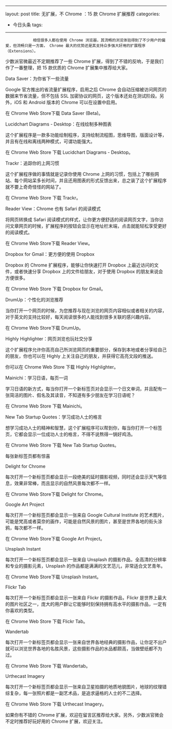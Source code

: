 
---
layout: post
title: 无扩展，不 Chrome ：15 款 Chrome 扩展推荐
categories:
- 今日头条
tags:
---
				相信很多人都在使用 Chrome 浏览器，其流畅的浏览体验得到了不少用户的偏爱，但流畅只是一方面， Chrome 最大的优势还是其支持众多强大好用的扩展程序（Extensions）。

少数派官微最近不定期推荐了一些 Chrome 扩展，得到了不错的反响，于是我们作了一番整理，把 15 款优质的 Chrome 扩展集中推荐给大家。



Data Saver：为你省下一些流量

Google 官方推出的省流量扩展程序，启用之后 Chrome 会自动压缩被访问网页的数据来节省流量，但不包括 SSL 加密协议的网页，这个版本还处在测试阶段。另外，iOS 和 Android 版本的 Chrome 可以在设置中启用。

在 Chrome Web Store下载 Data Saver (Beta)。





Lucidchart Diagrams - Desktop：在线绘制多种图表

这个扩展程序是一款多功能绘制程序，支持绘制流程图，思维导图，版面设计等，并且有在线和离线两种模式，可谓功能强大。

在 Chrome Web Store 下载 Lucidchart Diagrams - Desktop。





Trackr：追踪你的上网习惯

这个扩展程序做的事情就是记录你使用 Chrome 上网的习惯，包括上了哪些网站、每个网站呆多长时间，并且还用图表的形式反馈出来，总之装了这个扩展程序就不要上奇奇怪怪的网站了。

在 Chrome Web Store 下载 Trackr。





Reader View：Chrome 也有 Safari 的阅读模式

将网页转换成 Safari 阅读模式的样式，让你更方便舒适的阅读网页文字，当你访问文章网页的时候，扩展程序的按钮会显示在地址栏末端，点击就能轻松享受更好的阅读模式。

在 Chrome Web Store下载 Reader View。





Dropbox for Gmail：更方便的使用 Dropbox

Dropbox 的 Chrome 扩展程序，能够让你快速打开 Dropbox 上最近访问的文件，或者快速分享 Dropbox 上的文件给朋友，对于使用 Dropbox 的朋友来说会方便很多。

在 Chrome Web Store 下载 Dropbox for Gmail。





DrumUp：个性化的浏览推荐

当你打开一个网页的时候，为您推荐与现在浏览的网页内容相似或者相关的内容，对于英文的支持比较好，每天阅读很多的人能找到很多关联的感兴趣内容。

在 Chrome Web Store下载 DrumUp。





Highly Highlighter：网页浏览也玩社交分享

这个扩展程序允许你高亮自己所浏览网页的重要部分，保存到本地或者分享给自己的朋友，你也可以在 Highly 上关注自己的朋友，并获得它高亮文段的推送。

你可以在 Chrome Web Store 下载 Highly Highlighter。





Mainichi：学习日语，每页一词

学习日语的新方式，每当你打开一个新标签页对会显示一个日文单词，并且配有一张简洁的图片、假名及其读音，不知道有多少朋友在学习日语呢？

在 Chrome Web Store 下载 Mainichi。





New Tab Startup Quotes：学习成功人士的格言

想学习成功人士的精神和智慧，这个扩展程序可以帮到你，每当你打开一个标签页，它都会显示一位成功人士的格言，不得不说熬得一锅好鸡汤。

在 Chrome Web Store 下载 New Tab Startup Quotes。





每张新标签页都有惊喜

Delight for Chrome

每次打开一个新标签页都会显示一段绝美的延时摄影视频，同时还会显示天气等信息，效果非常棒，而且显示的自然风景每次都不一样。

在 Chrome Web Store下载 Delight for Chrome。





Google Art Project

每次打开一个新标签页都会显示一张来自 Google Cultural Institute 的艺术图片，可能是梵高或者莫奈的画作，可能是自然风景的图片，甚至是世界各地的街头涂鸦，每次都不一样。

在 Chrome Web Store下载 Google Art Project。





Unsplash Instant

每次打开一个新标签页都会显示一张来自 Unsplash 的摄影作品，全高清的分辨率和专业的摄影元素，Unsplash 的作品都是满满的文艺范儿，非常适合文艺青年。

在 Chrome Web Store下载 Unsplash Instant。





Flickr Tab

每次打开一个新标签页都会显示一张来自 Flickr 的摄影作品，Flickr 是世界上最大的图片社区之一，庞大的用户群让它能够时刻保持拥有高水平的摄影作品，一定有你喜欢的类型。

在 Chrome Web Store 下载 Flickr Tab。





Wandertab

每次打开一个新标签页都会显示一张来自世界各地经典的摄影作品，让你足不出户就可以浏览世界各地的名胜风景，这些摄影作品的水品都颇高，当做壁纸都不为过。

在 Chrome Web Store 下载 Wandertab。





Urthecast Imagery

每次打开一个新标签页都会显示一张来自卫星拍摄的地质地貌图片，地球的纹理错综复杂，每一张照片都是一副艺术品，是追求逼格的人士的不二选择。

在 Chrome Web Store 下载 Urthecast Imagery。



如果你有不错的 Chrome 扩展，欢迎在留言区推荐给大家。另外，少数派官微会不定时推荐好玩好用的 Chrome 扩展，欢迎关注。